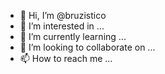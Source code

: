 - 👋 Hi, I’m @bruzistico
- 👀 I’m interested in ...
- 🌱 I’m currently learning ...
- 💞️ I’m looking to collaborate on ...
- 📫 How to reach me ...

<!---
bruzistico/bruzistico is a ✨ special ✨ repository because its `README.md` (this file) appears on your GitHub profile.
You can click the Preview link to take a look at your changes.
--->
